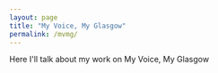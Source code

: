 ```yaml
---
layout: page
title: "My Voice, My Glasgow"
permalink: /mvmg/
---
```


Here I'll talk about my work on My Voice, My Glasgow
